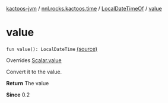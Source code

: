 [kactoos-jvm](../../index.md) / [nnl.rocks.kactoos.time](../index.md) / [LocalDateTimeOf](index.md) / [value](.)

# value

`fun value(): LocalDateTime` [(source)](https://github.com/neonailol/kactoos/blob/master/kactoos-jvm/src/main/kotlin/nnl/rocks/kactoos/time/LocalDateTimeOf.kt#L41)

Overrides [Scalar.value](../../nnl.rocks.kactoos/-scalar/value.md)

Convert it to the value.

**Return**
The value

**Since**
0.2

